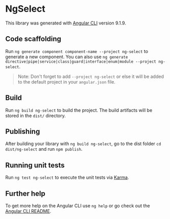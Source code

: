 # NgSelect

This library was generated with [Angular CLI](https://github.com/angular/angular-cli) version 9.1.9.

## Code scaffolding

Run `ng generate component component-name --project ng-select` to generate a new component. You can also use `ng generate directive|pipe|service|class|guard|interface|enum|module --project ng-select`.
> Note: Don't forget to add `--project ng-select` or else it will be added to the default project in your `angular.json` file. 

## Build

Run `ng build ng-select` to build the project. The build artifacts will be stored in the `dist/` directory.

## Publishing

After building your library with `ng build ng-select`, go to the dist folder `cd dist/ng-select` and run `npm publish`.

## Running unit tests

Run `ng test ng-select` to execute the unit tests via [Karma](https://karma-runner.github.io).

## Further help

To get more help on the Angular CLI use `ng help` or go check out the [Angular CLI README](https://github.com/angular/angular-cli/blob/master/README.md).
